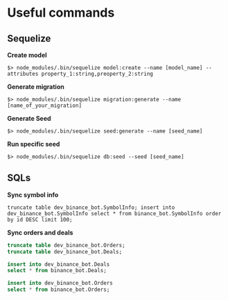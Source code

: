 # Useful commands

## Sequelize

**Create model**

`$> node_modules/.bin/sequelize model:create --name [model_name] --attributes property_1:string,preoperty_2:string`

**Generate migration**

`$> node_modules/.bin/sequelize migration:generate --name [name_of_your_migration]`

**Generate Seed**

`$> node_modules/.bin/sequelize seed:generate --name [seed_name]`

**Run specific seed**

`$> node_modules/.bin/sequelize db:seed --seed [seed_name]`

## SQLs

**Sync symbol info**

``
truncate table dev_binance_bot.SymbolInfo;
insert into dev_binance_bot.SymbolInfo
select * from binance_bot.SymbolInfo
order by id DESC
limit 100;
``

**Sync orders and deals**

```sql
truncate table dev_binance_bot.Orders;
truncate table dev_binance_bot.Deals;

insert into dev_binance_bot.Deals
select * from binance_bot.Deals;

insert into dev_binance_bot.Orders
select * from binance_bot.Orders;
```